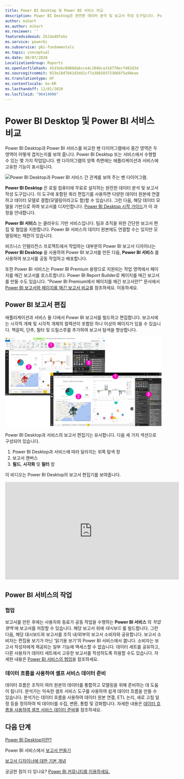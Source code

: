 ```yaml
---
title: Power BI Desktop 및 Power BI 서비스 비교
description: Power BI Desktop은 완전한 데이터 분석 및 보고서 작성 도구입니다. Power BI 서비스는 팀 및 기업에 대한 간단한 보고서 편집 및 협업을 위한 클라우드 기반의 온라인 서비스입니다.
author: mihart
ms.author: mihart
ms.reviewer: ''
featuredvideoid: IkJda4O7oGs
ms.service: powerbi
ms.subservice: pbi-fundamentals
ms.topic: conceptual
ms.date: 08/07/2020
LocalizationGroup: Reports
ms.openlocfilehash: 41d3ebc8980dabcce4c104bca318770ecf482d3d
ms.sourcegitcommit: 653e18d7041d3dd1cf7a38010372366975a98eae
ms.translationtype: HT
ms.contentlocale: ko-KR
ms.lasthandoff: 12/01/2020
ms.locfileid: "96414096"
---
```

# <a name="comparing-power-bi-desktop-and-the-power-bi-service"></a>Power BI Desktop 및 Power BI 서비스 비교

Power BI Desktop과 Power BI 서비스를 비교한 벤 다이어그램에서 중간 영역은 두 영역이 어떻게 겹치는지를 보여 줍니다. Power BI Desktop 또는 서비스에서 수행할 수 있는 몇 가지 작업입니다. 벤 다이어그램의 양쪽 측면에는 애플리케이션과 서비스에 고유한 기능이 표시됩니다.  

![Power BI Desktop과 Power BI 서비스 간 관계를 보여 주는 벤 다이어그램.](media/service-service-vs-desktop/power-bi-venn-desktop-service.png)

**Power BI Desktop** 은 로컬 컴퓨터에 무료로 설치하는 완전한 데이터 분석 및 보고서 작성 도구입니다. 이 도구에 포함된 쿼리 편집기를 사용하면 다양한 데이터 원본에 연결하고 데이터 모델로 결합(모델링이라고도 함)할 수 있습니다. 그런 다음, 해당 데이터 모델을 기반으로 하여 보고서를 디자인합니다. [Power BI Desktop 시작 가이드](desktop-getting-started.md)가 이 과정을 안내합니다.

**Power BI 서비스** 는 클라우드 기반 서비스입니다. 팀과 조직을 위한 간단한 보고서 편집 및 협업을 지원합니다. Power BI 서비스의 데이터 원본에도 연결할 수는 있지만 모델링에는 제한이 있습니다.

비즈니스 인텔리전스 프로젝트에서 작업하는 대부분의 Power BI 보고서 디자이너는 **Power BI Desktop** 을 사용하여 Power BI 보고서를 만든 다음, **Power BI 서비스** 를 사용하여 보고서를 공동 작업하고 배포합니다.

또한 Power BI 서비스는 Power BI Premium 용량으로 지원되는 작업 영역에서 페이지를 매긴 보고서를 호스트합니다. Power BI Report Builder로 페이지를 매긴 보고서를 만들 수도 있습니다. "Power BI Premium에서 페이지를 매긴 보고서란?" 문서에서 [Power BI 보고서와 페이지를 매긴 보고서 비교](../paginated-reports/paginated-reports-report-builder-power-bi.md#compare-power-bi-reports-and-paginated-reports)를 참조하세요. 이동하세요.

## <a name="editing-power-bi-reports"></a>Power BI 보고서 편집

애플리케이션과 서비스 둘 다에서 Power BI 보고서를 빌드하고 편집합니다. 보고서에는 시각적 개체 및 시각적 개체의 컬렉션이 포함된 하나 이상의 페이지가 있을 수 있습니다. 책갈피, 단추, 필터 및 드릴스루를 추가하여 보고서 탐색을 향상합니다.

![번호가 매겨진 섹션이 있는 Power BI Desktop 및 Power BI 서비스의 스크린샷.](media/service-service-vs-desktop/power-bi-editing-desktop-service.png)

Power BI Desktop과 서비스의 보고서 편집기는 유사합니다. 다음 세 가지 섹션으로 구성되어 있습니다.  

1. Power BI Desktop과 서비스에 따라 달라지는 위쪽 탐색 창    
2. 보고서 캔버스     
3. **필드**, **시각화** 및 **필터** 창

이 비디오는 Power BI Desktop의 보고서 편집기를 보여줍니다. 

<iframe width="560" height="315" src="https://www.youtube.com/embed/IkJda4O7oGs" frameborder="0" allowfullscreen></iframe>

## <a name="working-in-the-power-bi-service"></a>Power BI 서비스의 작업

### <a name="collaborating"></a>협업

보고서를 만든 후에는 사용자와 동료가 공동 작업을 수행하는 **Power BI 서비스** 의 *작업 영역* 에 보고서를 저장할 수 있습니다. 해당 보고서 위에 *대시보드* 를 빌드합니다. 그런 다음, 해당 대시보드와 보고서를 조직 내/외부의 보고서 소비자와 공유합니다. 보고서 소비자는 편집용 보기가 아닌 ‘읽기용 보기’의 Power BI 서비스에서 봅니다. 소비자는 보고서 작성자에게 제공되는 일부 기능에 액세스할 수 없습니다.  데이터 세트를 공유하고, 다른 사용자가 데이터 세트에서 고유한 보고서를 작성하도록 허용할 수도 있습니다. 자세한 내용은 [Power BI 서비스의 협업](../collaborate-share/service-new-workspaces.md)을 참조하세요.

### <a name="self-service-data-prep-with-dataflows"></a>데이터 흐름을 사용하여 셀프 서비스 데이터 준비

데이터 흐름은 조직이 여러 원본의 데이터를 통합하고 모델링을 위해 준비하는 데 도움이 됩니다. 분석가는 익숙한 셀프 서비스 도구를 사용하여 쉽게 데이터 흐름을 만들 수 있습니다. 분석가는 데이터 흐름을 사용하여 데이터 원본 연결, ETL 논리, 새로 고침 일정 등을 정의하여 빅 데이터를 수집, 변환, 통합 및 강화합니다. 자세한 내용은 [데이터 흐름을 사용하여 셀프 서비스 데이터 준비](../transform-model/dataflows/dataflows-introduction-self-service.md)를 참조하세요.

## <a name="next-steps"></a>다음 단계

[Power BI Desktop이란?](desktop-what-is-desktop.md)

Power BI 서비스에서 [보고서 만들기](../create-reports/service-report-create-new.md)

[보고서 디자이너에 대한 기본 개념](service-basic-concepts.md)

궁금한 점이 더 있나요? [Power BI 커뮤니티를 이용하세요.](https://community.powerbi.com/)